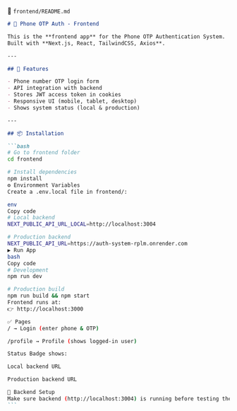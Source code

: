 📌 `frontend/README.md`

````markdown
# 📱 Phone OTP Auth - Frontend

This is the **frontend app** for the Phone OTP Authentication System.  
Built with **Next.js, React, TailwindCSS, Axios**.

---

## 🚀 Features

- Phone number OTP login form
- API integration with backend
- Stores JWT access token in cookies
- Responsive UI (mobile, tablet, desktop)
- Shows system status (local & production)

---

## 📦 Installation

```bash
# Go to frontend folder
cd frontend

# Install dependencies
npm install
⚙️ Environment Variables
Create a .env.local file in frontend/:

env
Copy code
# Local backend
NEXT_PUBLIC_API_URL_LOCAL=http://localhost:3004

# Production backend
NEXT_PUBLIC_API_URL=https://auth-system-rplm.onrender.com
▶️ Run App
bash
Copy code
# Development
npm run dev

# Production build
npm run build && npm start
Frontend runs at:
👉 http://localhost:3000

✅ Pages
/ → Login (enter phone & OTP)

/profile → Profile (shows logged-in user)

Status Badge shows:

Local backend URL

Production backend URL

🔗 Backend Setup
Make sure backend (http://localhost:3004) is running before testing the frontend.
```
````

